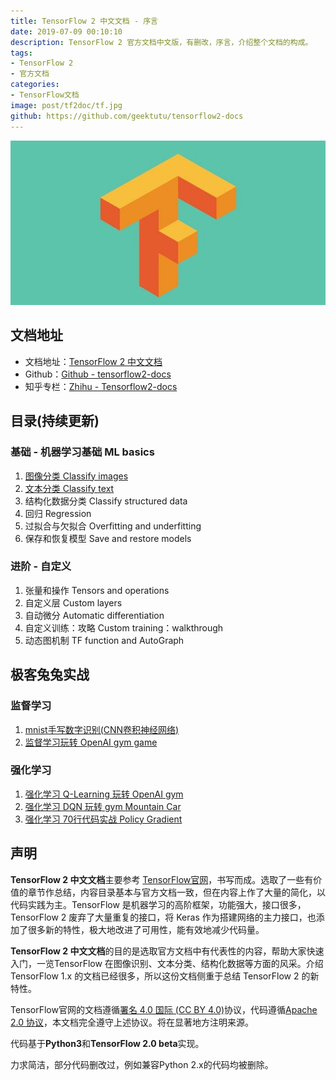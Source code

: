 ```yaml
---
title: TensorFlow 2 中文文档 - 序言
date: 2019-07-09 00:10:10
description: TensorFlow 2 官方文档中文版，有删改，序言，介绍整个文档的构成。
tags:
- TensorFlow 2
- 官方文档
categories:
- TensorFlow文档
image: post/tf2doc/tf.jpg
github: https://github.com/geektutu/tensorflow2-docs
---
```


![TensorFlow 2.0](tf2doc/tf.jpg)

## 文档地址

- 文档地址：[TensorFlow 2 中文文档](https://geektutu.com/post/tf2doc.html)
- Github：[Github - tensorflow2-docs](https://github.com/geektutu/tensorflow2-docs)
- 知乎专栏：[Zhihu - Tensorflow2-docs](https://zhuanlan.zhihu.com/geektutu)

## 目录(持续更新)

### 基础 - 机器学习基础 ML basics

1. [图像分类 Classify images](https://geektutu.com/post/tf2doc-ml-basic-image.html)
2. [文本分类 Classify text](https://geektutu.com/post/tf2doc-ml-basic-text.html)
3. 结构化数据分类 Classify structured data
4. 回归 Regression
5. 过拟合与欠拟合 Overfitting and underfitting
6. 保存和恢复模型 Save and restore models

### 进阶 - 自定义

1. 张量和操作 Tensors and operations
2. 自定义层 Custom layers
3. 自动微分 Automatic differentiation
4. 自定义训练：攻略 Custom training：walkthrough
5. 动态图机制 TF function and AutoGraph

## 极客兔兔实战

### 监督学习

1. [mnist手写数字识别(CNN卷积神经网络)](https://geektutu.com/post/tensorflow2-mnist-cnn.html)
2. [监督学习玩转 OpenAI gym game](https://geektutu.com/post/tensorflow2-gym-nn.html)

### 强化学习

1. [强化学习 Q-Learning 玩转 OpenAI gym](https://geektutu.com/post/tensorflow2-gym-q-learning.html)
2. [强化学习 DQN 玩转 gym Mountain Car](https://geektutu.com/post/tensorflow2-gym-dqn.html)
3. [强化学习 70行代码实战 Policy Gradient](https://geektutu.com/post/tensorflow2-gym-pg.html)

## 声明

**TensorFlow 2 中文文档**主要参考 [TensorFlow官网](https://www.tensorflow.org/beta/tutorials/keras)，书写而成。选取了一些有价值的章节作总结，内容目录基本与官方文档一致，但在内容上作了大量的简化，以代码实践为主。TensorFlow 是机器学习的高阶框架，功能强大，接口很多，TensorFlow 2 废弃了大量重复的接口，将 Keras 作为搭建网络的主力接口，也添加了很多新的特性，极大地改进了可用性，能有效地减少代码量。

**TensorFlow 2 中文文档**的目的是选取官方文档中有代表性的内容，帮助大家快速入门，一览TensorFlow 在图像识别、文本分类、结构化数据等方面的风采。介绍 TensorFlow 1.x 的文档已经很多，所以这份文档侧重于总结 TensorFlow 2 的新特性。

TensorFlow官网的文档遵循[署名 4.0 国际 (CC BY 4.0)](https://creativecommons.org/licenses/by/4.0/deed.zh)协议，代码遵循[Apache 2.0 协议](https://www.apache.org/licenses/LICENSE-2.0)，本文档完全遵守上述协议。将在显著地方注明来源。

代码基于**Python3**和**TensorFlow 2.0 beta**实现。

力求简洁，部分代码删改过，例如兼容Python 2.x的代码均被删除。